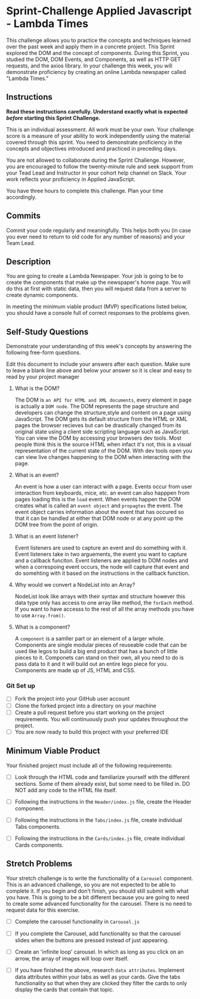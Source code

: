# Sprint-Challenge Applied Javascript - Lambda Times

This challenge allows you to practice the concepts and techniques learned over the past week and apply them in a concrete project. This Sprint explored the DOM and the concept of components. During this Sprint, you studied the DOM, DOM Events, and Components, as well as HTTP GET requests, and the axios library. In your challenge this week, you will demonstrate proficiency by creating an online Lambda newspaper called "Lambda Times."

## Instructions

**Read these instructions carefully. Understand exactly what is expected _before_ starting this Sprint Challenge.**

This is an individual assessment. All work must be your own. Your challenge score is a measure of your ability to work independently using the material covered through this sprint. You need to demonstrate proficiency in the concepts and objectives introduced and practiced in preceding days.

You are not allowed to collaborate during the Sprint Challenge. However, you are encouraged to follow the twenty-minute rule and seek support from your Tead Lead and Instructor in your cohort help channel on Slack. Your work reflects your proficiency in Applied JavaScript.

You have three hours to complete this challenge. Plan your time accordingly.

## Commits

Commit your code regularly and meaningfully. This helps both you (in case you ever need to return to old code for any number of reasons) and your Team Lead.

## Description

You are going to create a Lambda Newspaper. Your job is going to be to create the components that make up the newspaper's home page. You will do this at first with static data, then you will request data from a server to create dynamic components.

In meeting the minimum viable product (MVP) specifications listed below, you should have a console full of correct responses to the problems given.

## Self-Study Questions

Demonstrate your understanding of this week's concepts by answering the following free-form questions.

Edit this document to include your answers after each question. Make sure to leave a blank line above and below your answer so it is clear and easy to read by your project manager

1. What is the DOM?
   
	 The DOM is `an API for HTML and XML documents`, every element in page is actually a `DOM node`. The DOM represents the page structure and developers can change the structure,style and content on a page using JavaScript. The DOM gets its default structure from the HTML or XML pages the browser recieves but can be drastically changed from its original state using a client side scripting language such as JavaScript. You can view the DOM by accessing your browsers dev tools. Most people think this is the source HTML when infact it's not, this is a visual representation of the current state of the DOM. With dev tools open you can view live changes happening to the DOM when interacting with the page.

2. What is an event?

	 An event is how a user can interact with a page. Events occur from user interaction from keyboards, mice, etc. an event can also happpen from pages loading this is the `load` event. When events happen the DOM creates what is called an `event object` and `propagtes` the event. The event object carries information about the event that has occured so that it can be handled at either that DOM node or at any point up the DOM tree from the point of origin.   

3. What is an event listener?

	 Event listeners are used to capture an event and do something with it. Event listeners take in two arguements, the event you want to capture and a callback funciton. Event listeners are applied to DOM nodes and when a correspoing event occurs, the node will capture that event and do somehting with it based on the instructions in the callback function.

	

4. Why would we convert a NodeList into an Array?

	 NodeList look like arrays with their syntax and structure however this data type only has access to one array like method, the `forEach` method. If you want to have accesss to the rest of all the array methods you have to use `Array.from()`. 

5. What is a component?
	 
	 A `component` is a samller part or an element of a larger whole. Components are single modular pieces of reuseable code that can be used like legos to build a big end product that has a bunch of little pieces to it. Componets can stand on their own, all you need to do is pass data to it and it will build out an entire lego piece for you. Components are made up of JS, HTML and CSS.

### Git Set up

* [ ] Fork the project into your GitHub user account
* [ ] Clone the forked project into a directory on your machine
* [ ] Create a pull request before you start working on the project requirements.  You will continuously push your updates throughout the project.
* [ ] You are now ready to build this project with your preferred IDE

## Minimum Viable Product

Your finished project must include all of the following requirements:

* [ ] Look through the HTML code and familiarize yourself with the different sections. Some of them already exist, but some need to be filled in. DO NOT add any code to the HTML file itself.

* [ ] Following the instructions in the `Header/index.js` file, create the Header component. 

* [ ] Following the instructions in the `Tabs/index.js` file, create individual Tabs components.

* [ ] Following the instructions in the `Cards/index.js` file, create individual Cards components.

## Stretch Problems

Your stretch challenge is to write the functionality of a `Carousel` component. This is an advanced challenge, so you are not expected to be able to complete it. If you begin and don't finish, you should still submit with what you have. This is going to be a bit different because you are going to need to create some advanced functionality for the carousel. There is no need to request data for this exercise.

* [ ] Complete the carousel functionality in `Carousel.js`

* [ ] If you complete the Carousel, add functionality so that the carousel slides when the buttons are pressed instead of just appearing.

* [ ] Create an 'infinite loop' carousel. In which as long as you click on an arrow, the array of images will loop over itself.

* [ ] If you have finished the above, research `data attributes`. Implement data attributes within your tabs as well as your cards. Give the tabs functionality so that when they are clicked they filter the cards to only display the cards that contain that topic.
